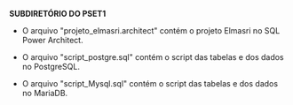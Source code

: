 **SUBDIRETÓRIO DO PSET1**

   - O arquivo "projeto_elmasri.architect" contém o projeto Elmasri no SQL Power Architect.

   - O arquivo "script_postgre.sql" contém o script das tabelas e dos dados no PostgreSQL.

   - O arquivo "script_Mysql.sql" contém o script das tabelas e dos dados no MariaDB.
